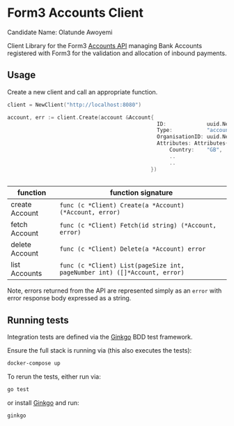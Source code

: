# Form3 Accounts Client

Candidate Name: Olatunde Awoyemi

Client Library for the Form3 [Accounts API](https://api-docs.form3.tech/api.html?shell#organisation-accounts) managing Bank Accounts registered with Form3 for the validation and allocation of inbound payments.


## Usage

Create a new client and call an appropriate function.

```go
client = NewClient("http://localhost:8080")

account, err := client.Create(account &Account{
                                                ID:             uuid.New().String(),
                                                Type:           "accounts",
                                                OrganisationID: uuid.New().String(),
                                                Attributes: Attributes{
                                                    Country:    "GB",
                                                    ..
                                                    ..
                                              })
                                                    
```

|function|function signature|
|---|---|
|create Account|`func (c *Client) Create(a *Account) (*Account, error)`|
|fetch Account|`func (c *Client) Fetch(id string) (*Account, error)`|
|delete Account|`func (c *Client) Delete(a *Account) error`|
|list Accounts|`func (c *Client) List(pageSize int, pageNumber int) ([]*Account, error)`|

Note, errors returned from the API are represented simply as an `error` with error response body expressed as a string.

## Running tests

Integration tests are defined via the [Ginkgo](http://onsi.github.io/ginkgo/) BDD test framework.

Ensure the full stack is running via (this also executes the tests):
```bash
docker-compose up
```

To rerun the tests, either run via:

```bash
go test
```

or install [Ginkgo](https://onsi.github.io/ginkgo/#getting-ginkgo) and run:

```
ginkgo
```

